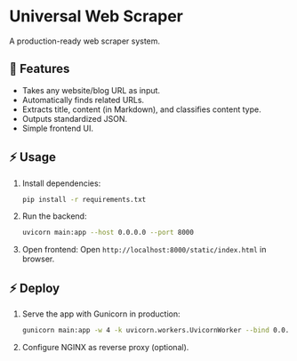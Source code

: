 # Universal Web Scraper

A production-ready web scraper system.

## 🚀 Features
- Takes any website/blog URL as input.
- Automatically finds related URLs.
- Extracts title, content (in Markdown), and classifies content type.
- Outputs standardized JSON.
- Simple frontend UI.

## ⚡ Usage
1. Install dependencies:
    ```bash
    pip install -r requirements.txt
    ```

2. Run the backend:
    ```bash
    uvicorn main:app --host 0.0.0.0 --port 8000
    ```

3. Open frontend:
    Open `http://localhost:8000/static/index.html` in browser.

## ⚡ Deploy
1. Serve the app with Gunicorn in production:
    ```bash
    gunicorn main:app -w 4 -k uvicorn.workers.UvicornWorker --bind 0.0.0.0:8000
    ```

2. Configure NGINX as reverse proxy (optional).
